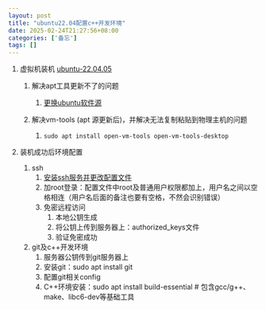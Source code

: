 ```yaml
---
layout: post
title: "ubuntu22.04配置c++开发环境"
date: 2025-02-24T21:27:56+08:00
categories: ['备忘']
tags: []
---
```


1. 虚拟机装机 [ubuntu-22.04.05](https://mirrors.163.com/ubuntu-releases/)

   1. 解决apt工具更新不了的问题

      1. [更换ubuntu软件源](https://blog.csdn.net/m0_56121792/article/details/141221079)

   2. 解决vm-tools (apt 源更新后)，并解决无法复制粘贴到物理主机的问题

      1. ```
         sudo apt install open-vm-tools open-vm-tools-desktop
         ```

2. 装机成功后环境配置

   1. ssh
      1. [安装ssh服务并更改配置文件](https://blog.csdn.net/qq_29856169/article/details/115489702)
      2. 加root登录：配置文件中root及普通用户权限都加上，用户名之间以空格相连（用户名后面的备注也要有空格，不然会识别错误）
      3. 免密远程访问
         1. 本地公钥生成
         2. 将公钥上传到服务器上：authorized_keys文件
         3. 验证免密成功
   2. git及c++开发环境
      1. 服务器公钥传到git服务器上
      2. 安装git：sudo apt install git
      3. 配置git相关config
	  4. C++环境安装：sudo apt install build-essential  # 包含gcc/g++、make、libc6-dev等基础工具

